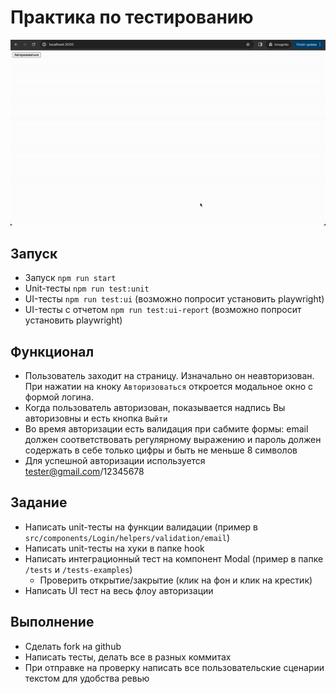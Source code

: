 # Практика по тестированию

![Demo video](docs/demo.gif)


## Запуск
- Запуск `npm run start`
- Unit-тесты `npm run test:unit`
- UI-тесты `npm run test:ui` (возможно попросит установить playwright)
- UI-тесты с отчетом `npm run test:ui-report` (возможно попросит установить playwright)

## Функционал
- Пользователь заходит на страницу. Изначально он неавторизован. При нажатии на кноку `Авторизоваться` откроется модальное окно с формой логина.
- Когда пользователь авторизован, показывается надпись Вы авторизовны и есть кнопка `Выйти`
- Во время авторизации есть валидация при сабмите формы: email должен соответствовать регулярному выражению и пароль должен содержать в себе только цифры и быть не меньше 8 символов
- Для успешной авторизации используется tester@gmail.com/12345678

## Задание
- Написать unit-тесты на функции валидации (пример в `src/components/Login/helpers/validation/email`)
- Написать unit-тесты на хуки в папке hook
- Написать интеграционный тест на компонент Modal (пример в папке `/tests` и `/tests-examples`)
  - Проверить открытие/закрытие (клик на фон и клик на крестик)
- Написать UI тест на весь флоу авторизации

## Выполнение
- Сделать fork на github
- Написать тесты, делать все в разных коммитах
- При отправке на проверку написать все пользовательские сценарии текстом для удобства ревью